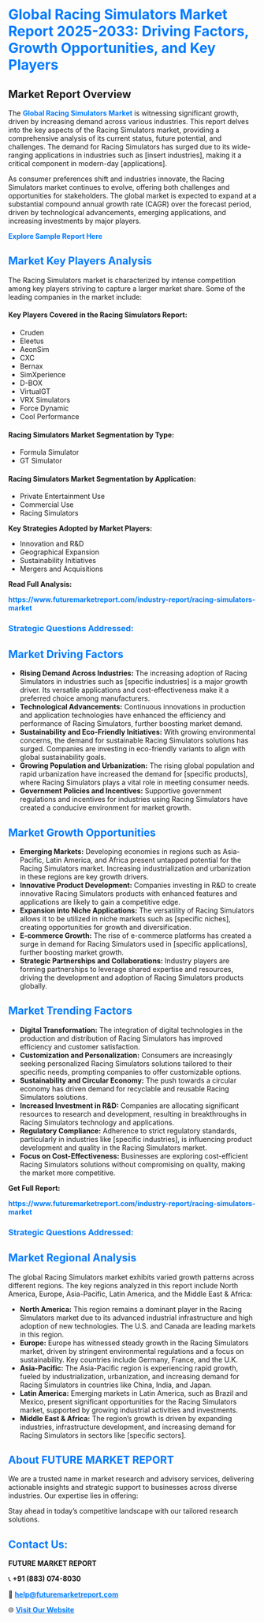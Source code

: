 <h1 style="color: #007BFF;">Global Racing Simulators Market Report 2025-2033: Driving Factors, Growth Opportunities, and Key Players</h1>

<section id="overview">
<h2>Market Report Overview</h2>
<p>The <a href="https://www.futuremarketreport.com/industry-report/racing-simulators-market" style="color: #007BFF; text-decoration: none;"><strong>Global Racing Simulators Market</strong></a> is witnessing significant growth, driven by increasing demand across various industries. This report delves into the key aspects of the Racing Simulators market, providing a comprehensive analysis of its current status, future potential, and challenges. The demand for Racing Simulators has surged due to its wide-ranging applications in industries such as [insert industries], making it a critical component in modern-day [applications].</p>
<p>As consumer preferences shift and industries innovate, the Racing Simulators market continues to evolve, offering both challenges and opportunities for stakeholders. The global market is expected to expand at a substantial compound annual growth rate (CAGR) over the forecast period, driven by technological advancements, emerging applications, and increasing investments by major players.</p>
</section>

<section id="overview">
<p><a href="https://www.futuremarketreport.com/request-sample/reportId=111695" style="color: #007BFF; text-decoration: none;"><strong>Explore Sample Report Here</strong></a></p>
</section>

<section id="key-players">
<h2 style="color: #007BFF;">Market Key Players Analysis</h2>
<p>The Racing Simulators market is characterized by intense competition among key players striving to capture a larger market share. Some of the leading companies in the market include:</p>
<h4>Key Players Covered in the Racing Simulators Report:</h4>
<ul><li>Cruden</li><li>Eleetus</li><li>AeonSim</li><li>CXC</li><li>Bernax</li><li>SimXperience</li><li>D-BOX</li><li>VirtualGT</li><li>VRX Simulators</li><li>Force Dynamic</li><li>Cool Performance</li></ul>
<h4>Racing Simulators Market Segmentation by Type:</h4>
<ul><li>Formula Simulator</li><li>GT Simulator</li></ul>

<h4>Racing Simulators Market Segmentation by Application:</h4>
<ul><li>Private Entertainment Use</li><li>Commercial Use</li><li>Racing Simulators</li></ul>
<p><strong>Key Strategies Adopted by Market Players:</strong></p>
<ul>
<li>Innovation and R&D</li>
<li>Geographical Expansion</li>
<li>Sustainability Initiatives</li>
<li>Mergers and Acquisitions</li>
</ul>
</section>

<section>
<p><strong>Read Full Analysis: </strong></p><a href="https://www.futuremarketreport.com/industry-report/racing-simulators-market" style="color: #007BFF; text-decoration: none;"><strong>https://www.futuremarketreport.com/industry-report/racing-simulators-market</strong></a>
<h3 style="color: #007BFF;">Strategic Questions Addressed:</h3>
</section>

<section id="driving-factors">
<h2 style="color: #007BFF;">Market Driving Factors</h2>
<ul>
<li><strong>Rising Demand Across Industries:</strong> The increasing adoption of Racing Simulators in industries such as [specific industries] is a major growth driver. Its versatile applications and cost-effectiveness make it a preferred choice among manufacturers.</li>
<li><strong>Technological Advancements:</strong> Continuous innovations in production and application technologies have enhanced the efficiency and performance of Racing Simulators, further boosting market demand.</li>
<li><strong>Sustainability and Eco-Friendly Initiatives:</strong> With growing environmental concerns, the demand for sustainable Racing Simulators solutions has surged. Companies are investing in eco-friendly variants to align with global sustainability goals.</li>
<li><strong>Growing Population and Urbanization:</strong> The rising global population and rapid urbanization have increased the demand for [specific products], where Racing Simulators plays a vital role in meeting consumer needs.</li>
<li><strong>Government Policies and Incentives:</strong> Supportive government regulations and incentives for industries using Racing Simulators have created a conducive environment for market growth.</li>
</ul>
</section>

<section id="growth-opportunities">
<h2 style="color: #007BFF;">Market Growth Opportunities</h2>
<ul>
<li><strong>Emerging Markets:</strong> Developing economies in regions such as Asia-Pacific, Latin America, and Africa present untapped potential for the Racing Simulators market. Increasing industrialization and urbanization in these regions are key growth drivers.</li>
<li><strong>Innovative Product Development:</strong> Companies investing in R&D to create innovative Racing Simulators products with enhanced features and applications are likely to gain a competitive edge.</li>
<li><strong>Expansion into Niche Applications:</strong> The versatility of Racing Simulators allows it to be utilized in niche markets such as [specific niches], creating opportunities for growth and diversification.</li>
<li><strong>E-commerce Growth:</strong> The rise of e-commerce platforms has created a surge in demand for Racing Simulators used in [specific applications], further boosting market growth.</li>
<li><strong>Strategic Partnerships and Collaborations:</strong> Industry players are forming partnerships to leverage shared expertise and resources, driving the development and adoption of Racing Simulators products globally.</li>
</ul>
</section>

<section id="trending-factors">
<h2 style="color: #007BFF;">Market Trending Factors</h2>
<ul>
<li><strong>Digital Transformation:</strong> The integration of digital technologies in the production and distribution of Racing Simulators has improved efficiency and customer satisfaction.</li>
<li><strong>Customization and Personalization:</strong> Consumers are increasingly seeking personalized Racing Simulators solutions tailored to their specific needs, prompting companies to offer customizable options.</li>
<li><strong>Sustainability and Circular Economy:</strong> The push towards a circular economy has driven demand for recyclable and reusable Racing Simulators solutions.</li>
<li><strong>Increased Investment in R&D:</strong> Companies are allocating significant resources to research and development, resulting in breakthroughs in Racing Simulators technology and applications.</li>
<li><strong>Regulatory Compliance:</strong> Adherence to strict regulatory standards, particularly in industries like [specific industries], is influencing product development and quality in the Racing Simulators market.</li>
<li><strong>Focus on Cost-Effectiveness:</strong> Businesses are exploring cost-efficient Racing Simulators solutions without compromising on quality, making the market more competitive.</li>
</ul>
</section>

<section>
<p><strong>Get Full Report: </strong></p><a href="https://www.futuremarketreport.com/industry-report/racing-simulators-market" style="color: #007BFF; text-decoration: none;"><strong>https://www.futuremarketreport.com/industry-report/racing-simulators-market</strong></a>
<h3 style="color: #007BFF;">Strategic Questions Addressed:</h3>
</section>


<section id="regional-analysis">
<h2 style="color: #007BFF;">Market Regional Analysis</h2>
<p>The global Racing Simulators market exhibits varied growth patterns across different regions. The key regions analyzed in this report include North America, Europe, Asia-Pacific, Latin America, and the Middle East & Africa:</p>
<ul>
<li><strong>North America:</strong> This region remains a dominant player in the Racing Simulators market due to its advanced industrial infrastructure and high adoption of new technologies. The U.S. and Canada are leading markets in this region.</li>
<li><strong>Europe:</strong> Europe has witnessed steady growth in the Racing Simulators market, driven by stringent environmental regulations and a focus on sustainability. Key countries include Germany, France, and the U.K.</li>
<li><strong>Asia-Pacific:</strong> The Asia-Pacific region is experiencing rapid growth, fueled by industrialization, urbanization, and increasing demand for Racing Simulators in countries like China, India, and Japan.</li>
<li><strong>Latin America:</strong> Emerging markets in Latin America, such as Brazil and Mexico, present significant opportunities for the Racing Simulators market, supported by growing industrial activities and investments.</li>
<li><strong>Middle East & Africa:</strong> The region’s growth is driven by expanding industries, infrastructure development, and increasing demand for Racing Simulators in sectors like [specific sectors].</li>
</ul>
</section>

<footer>
<h2 style="color: #007BFF;">About FUTURE MARKET REPORT</h2>
<p>We are a trusted name in market research and advisory services, delivering actionable insights and strategic support to businesses across diverse industries. Our expertise lies in offering:</p>

<p>Stay ahead in today’s competitive landscape with our tailored research solutions.</p>

<h2 style="color: #007BFF;">Contact Us:</h2>
<p><strong>FUTURE MARKET REPORT</strong></p>
<p>📞 <strong>+91 (883) 074-8030</strong></p>
<p>📧 <strong><a href="mailto:help@futuremarketreport.com" style="color: #007BFF;">help@futuremarketreport.com</a></strong></p>
<p>🌐 <strong><a href="https://www.futuremarketreport.com/" style="color: #007BFF;">Visit Our Website</a></strong></p>
</footer>